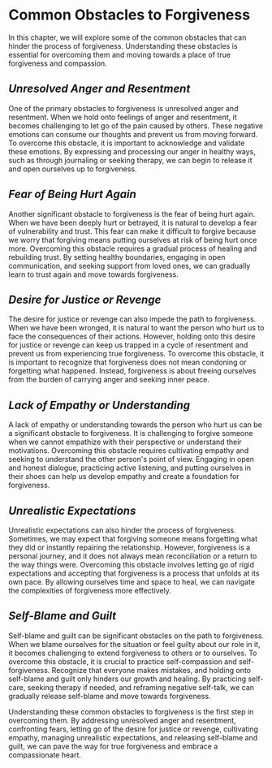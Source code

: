 Common Obstacles to Forgiveness
========================================

In this chapter, we will explore some of the common obstacles that can hinder the process of forgiveness. Understanding these obstacles is essential for overcoming them and moving towards a place of true forgiveness and compassion.

*Unresolved Anger and Resentment*
---------------------------------

One of the primary obstacles to forgiveness is unresolved anger and resentment. When we hold onto feelings of anger and resentment, it becomes challenging to let go of the pain caused by others. These negative emotions can consume our thoughts and prevent us from moving forward. To overcome this obstacle, it is important to acknowledge and validate these emotions. By expressing and processing our anger in healthy ways, such as through journaling or seeking therapy, we can begin to release it and open ourselves up to forgiveness.

*Fear of Being Hurt Again*
--------------------------

Another significant obstacle to forgiveness is the fear of being hurt again. When we have been deeply hurt or betrayed, it is natural to develop a fear of vulnerability and trust. This fear can make it difficult to forgive because we worry that forgiving means putting ourselves at risk of being hurt once more. Overcoming this obstacle requires a gradual process of healing and rebuilding trust. By setting healthy boundaries, engaging in open communication, and seeking support from loved ones, we can gradually learn to trust again and move towards forgiveness.

*Desire for Justice or Revenge*
-------------------------------

The desire for justice or revenge can also impede the path to forgiveness. When we have been wronged, it is natural to want the person who hurt us to face the consequences of their actions. However, holding onto this desire for justice or revenge can keep us trapped in a cycle of resentment and prevent us from experiencing true forgiveness. To overcome this obstacle, it is important to recognize that forgiveness does not mean condoning or forgetting what happened. Instead, forgiveness is about freeing ourselves from the burden of carrying anger and seeking inner peace.

*Lack of Empathy or Understanding*
----------------------------------

A lack of empathy or understanding towards the person who hurt us can be a significant obstacle to forgiveness. It is challenging to forgive someone when we cannot empathize with their perspective or understand their motivations. Overcoming this obstacle requires cultivating empathy and seeking to understand the other person's point of view. Engaging in open and honest dialogue, practicing active listening, and putting ourselves in their shoes can help us develop empathy and create a foundation for forgiveness.

*Unrealistic Expectations*
--------------------------

Unrealistic expectations can also hinder the process of forgiveness. Sometimes, we may expect that forgiving someone means forgetting what they did or instantly repairing the relationship. However, forgiveness is a personal journey, and it does not always mean reconciliation or a return to the way things were. Overcoming this obstacle involves letting go of rigid expectations and accepting that forgiveness is a process that unfolds at its own pace. By allowing ourselves time and space to heal, we can navigate the complexities of forgiveness more effectively.

*Self-Blame and Guilt*
----------------------

Self-blame and guilt can be significant obstacles on the path to forgiveness. When we blame ourselves for the situation or feel guilty about our role in it, it becomes challenging to extend forgiveness to others or to ourselves. To overcome this obstacle, it is crucial to practice self-compassion and self-forgiveness. Recognize that everyone makes mistakes, and holding onto self-blame and guilt only hinders our growth and healing. By practicing self-care, seeking therapy if needed, and reframing negative self-talk, we can gradually release self-blame and move towards forgiveness.

Understanding these common obstacles to forgiveness is the first step in overcoming them. By addressing unresolved anger and resentment, confronting fears, letting go of the desire for justice or revenge, cultivating empathy, managing unrealistic expectations, and releasing self-blame and guilt, we can pave the way for true forgiveness and embrace a compassionate heart.
